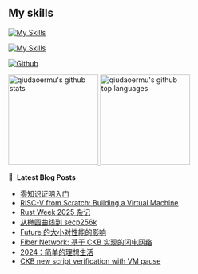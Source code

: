 
## My skills

[![My Skills](https://skillicons.dev/icons?i=js,html,css,jquery,gulp,less,sass,tailwind,bootstrap,vue,vite,pug,pinia,webpack,wasm)](https://skillicons.dev)



[![My Skills](https://skillicons.dev/icons?i=apple,git,linux,mongodb,mysql,gitlab,nginx,bash,aws,gcp,c,py,go,ruby,docker,cs,react,nodejs,electron,express,nextjs,threejs,ts,babel,npm,pnpm,yarn,md,solidity&perline=8)](https://skillicons.dev)

[![Github](https://img.shields.io/github/followers/qiudaoermu?label=Follow&style=social)](https://github.com/qiudaoermu)


<a href="https://github.com/qiudaoermu">
  <img height="180em" src="https://github-readme-stats.vercel.app/api?username=qiudaoermu&show_icons=true&count_private=true" alt="qiudaoermu's github stats" />
  <img height="180em" src="https://github-readme-stats.vercel.app/api/top-langs/?username=qiudaoermu&layout=compact" alt="qiudaoermu's github top languages" />
</a>
<br/>

<!--
** qiudaoermu / qiudaoermu ** is a ✨ _special_ ✨ repository because its`README.md`(this file) appears on your GitHub profile.

Here are some ideas to get you started:

  - 🔭 I’m currently working on ...
- 🌱 I’m currently learning ...
- 👯 I’m looking to collaborate on ...
- 🤔 I’m looking for help with ...
- 💬 Ask me about ...
- 📫 How to reach me: ...
- 😄 Pronouns: ...
- ⚡ Fun fact: ...
-->

📕 &nbsp;**Latest Blog Posts**

<!-- BLOG-POST-LIST:START -->
- [零知识证明入门](http://catcoding.me/p/zero-knowledge-proof/)
- [RISC-V from Scratch: Building a Virtual Machine](http://catcoding.me/p/riscv-vm/)
- [Rust Week 2025 杂记](http://catcoding.me/p/rust-week-notes/)
- [从椭圆曲线到 secp256k](http://catcoding.me/p/elliptic-curve/)
- [Future 的大小对性能的影响](http://catcoding.me/p/future-size-perf/)
- [Fiber Network: 基于 CKB 实现的闪电网络](http://catcoding.me/p/fiber-network-on-ckb/)
- [2024：简单的理想生活](http://catcoding.me/p/2024-summary/)
- [CKB new script verification with VM pause](http://catcoding.me/p/ckb-new-verify/)
<!-- BLOG-POST-LIST:END -->



